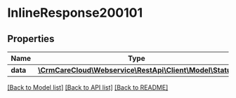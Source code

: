 # InlineResponse200101

## Properties
Name | Type | Description | Notes
------------ | ------------- | ------------- | -------------
**data** | [**\CrmCareCloud\Webservice\RestApi\Client\Model\Status**](Status.md) |  | [optional] 

[[Back to Model list]](../../README.md#documentation-for-models) [[Back to API list]](../../README.md#documentation-for-api-endpoints) [[Back to README]](../../README.md)

